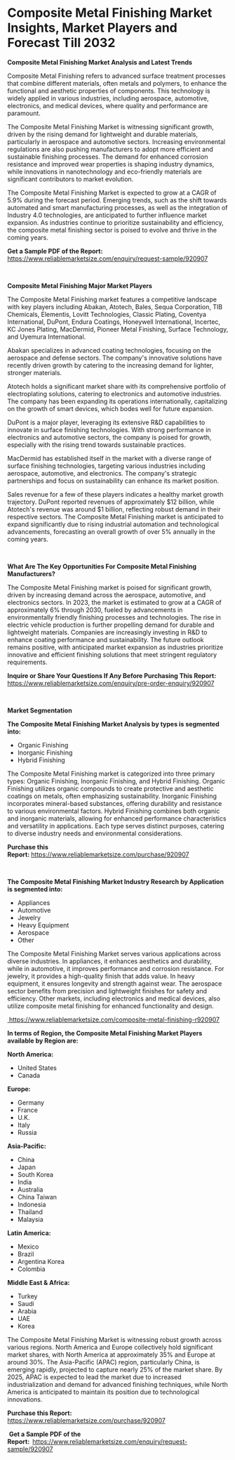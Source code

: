 <p><h1>Composite Metal Finishing Market Insights, Market Players and Forecast Till 2032</h1></p><p><strong>Composite Metal Finishing Market Analysis and Latest Trends</strong></p>
<p><p>Composite Metal Finishing refers to advanced surface treatment processes that combine different materials, often metals and polymers, to enhance the functional and aesthetic properties of components. This technology is widely applied in various industries, including aerospace, automotive, electronics, and medical devices, where quality and performance are paramount.</p><p>The Composite Metal Finishing Market is witnessing significant growth, driven by the rising demand for lightweight and durable materials, particularly in aerospace and automotive sectors. Increasing environmental regulations are also pushing manufacturers to adopt more efficient and sustainable finishing processes. The demand for enhanced corrosion resistance and improved wear properties is shaping industry dynamics, while innovations in nanotechnology and eco-friendly materials are significant contributors to market evolution.</p><p>The Composite Metal Finishing Market is expected to grow at a CAGR of 5.9% during the forecast period. Emerging trends, such as the shift towards automated and smart manufacturing processes, as well as the integration of Industry 4.0 technologies, are anticipated to further influence market expansion. As industries continue to prioritize sustainability and efficiency, the composite metal finishing sector is poised to evolve and thrive in the coming years.</p></p>
<p><strong>Get a Sample PDF of the Report:&nbsp;</strong> <a href="https://www.reliablemarketsize.com/enquiry/request-sample/920907?utm_campaign=3188&utm_medium=2&utm_source=Github&utm_content=ia&utm_term=18042025&utm_id=composite-metal-finishing">https://www.reliablemarketsize.com/enquiry/request-sample/920907</a></p>
<p>&nbsp;</p>
<p><strong>Composite Metal Finishing Major Market Players</strong></p>
<p><p>The Composite Metal Finishing market features a competitive landscape with key players including Abakan, Atotech, Bales, Sequa Corporation, TIB Chemicals, Elementis, Lovitt Technologies, Classic Plating, Coventya International, DuPont, Endura Coatings, Honeywell International, Incertec, KC Jones Plating, MacDermid, Pioneer Metal Finishing, Surface Technology, and Uyemura International. </p><p>Abakan specializes in advanced coating technologies, focusing on the aerospace and defense sectors. The company's innovative solutions have recently driven growth by catering to the increasing demand for lighter, stronger materials. </p><p>Atotech holds a significant market share with its comprehensive portfolio of electroplating solutions, catering to electronics and automotive industries. The company has been expanding its operations internationally, capitalizing on the growth of smart devices, which bodes well for future expansion.</p><p>DuPont is a major player, leveraging its extensive R&D capabilities to innovate in surface finishing technologies. With strong performance in electronics and automotive sectors, the company is poised for growth, especially with the rising trend towards sustainable practices.</p><p>MacDermid has established itself in the market with a diverse range of surface finishing technologies, targeting various industries including aerospace, automotive, and electronics. The company's strategic partnerships and focus on sustainability can enhance its market position.</p><p>Sales revenue for a few of these players indicates a healthy market growth trajectory. DuPont reported revenues of approximately $12 billion, while Atotech's revenue was around $1 billion, reflecting robust demand in their respective sectors. The Composite Metal Finishing market is anticipated to expand significantly due to rising industrial automation and technological advancements, forecasting an overall growth of over 5% annually in the coming years.</p></p>
<p>&nbsp;</p>
<p><strong>What Are The Key Opportunities For Composite Metal Finishing Manufacturers?</strong></p>
<p><p>The Composite Metal Finishing market is poised for significant growth, driven by increasing demand across the aerospace, automotive, and electronics sectors. In 2023, the market is estimated to grow at a CAGR of approximately 6% through 2030, fueled by advancements in environmentally friendly finishing processes and technologies. The rise in electric vehicle production is further propelling demand for durable and lightweight materials. Companies are increasingly investing in R&D to enhance coating performance and sustainability. The future outlook remains positive, with anticipated market expansion as industries prioritize innovative and efficient finishing solutions that meet stringent regulatory requirements.</p></p>
<p><strong>Inquire or Share Your Questions If Any Before Purchasing This Report:</strong> <a href="https://www.reliablemarketsize.com/enquiry/pre-order-enquiry/920907?utm_campaign=3188&utm_medium=2&utm_source=Github&utm_content=ia&utm_term=18042025&utm_id=composite-metal-finishing">https://www.reliablemarketsize.com/enquiry/pre-order-enquiry/920907</a></p>
<p>&nbsp;</p>
<p><strong>Market Segmentation</strong></p>
<p><strong>The Composite Metal Finishing Market Analysis by types is segmented into:</strong></p>
<p><ul><li>Organic Finishing</li><li>Inorganic Finishing</li><li>Hybrid Finishing</li></ul></p>
<p><p>The Composite Metal Finishing market is categorized into three primary types: Organic Finishing, Inorganic Finishing, and Hybrid Finishing. Organic Finishing utilizes organic compounds to create protective and aesthetic coatings on metals, often emphasizing sustainability. Inorganic Finishing incorporates mineral-based substances, offering durability and resistance to various environmental factors. Hybrid Finishing combines both organic and inorganic materials, allowing for enhanced performance characteristics and versatility in applications. Each type serves distinct purposes, catering to diverse industry needs and environmental considerations.</p></p>
<p><strong>Purchase this Report:&nbsp;</strong><a href="https://www.reliablemarketsize.com/purchase/920907?utm_campaign=3188&utm_medium=2&utm_source=Github&utm_content=ia&utm_term=18042025&utm_id=composite-metal-finishing">https://www.reliablemarketsize.com/purchase/920907</a></p>
<p>&nbsp;</p>
<p><strong>The Composite Metal Finishing Market Industry Research by Application is segmented into:</strong></p>
<p><ul><li>Appliances</li><li>Automotive</li><li>Jewelry</li><li>Heavy Equipment</li><li>Aerospace</li><li>Other</li></ul></p>
<p><p>The Composite Metal Finishing Market serves various applications across diverse industries. In appliances, it enhances aesthetics and durability, while in automotive, it improves performance and corrosion resistance. For jewelry, it provides a high-quality finish that adds value. In heavy equipment, it ensures longevity and strength against wear. The aerospace sector benefits from precision and lightweight finishes for safety and efficiency. Other markets, including electronics and medical devices, also utilize composite metal finishing for enhanced functionality and design.</p></p>
<p><a href="https://www.reliablemarketsize.com/composite-metal-finishing-r920907?utm_campaign=3188&utm_medium=2&utm_source=Github&utm_content=ia&utm_term=18042025&utm_id=composite-metal-finishing">&nbsp;https://www.reliablemarketsize.com/composite-metal-finishing-r920907</a></p>
<p><strong>In terms of Region, the Composite Metal Finishing Market Players available by Region are:</strong></p>
<p>
    <p> <strong> North America: </strong>
        <ul>
            <li>United States</li>
            <li>Canada</li>
        </ul>
        </p> 
    <p> <strong> Europe: </strong>
        <ul>
            <li>Germany</li>
            <li>France</li>
            <li>U.K.</li>
            <li>Italy</li>
            <li>Russia</li>
        </ul>
        </p> 
    <p> <strong> Asia-Pacific: </strong>
        <ul>
            <li>China</li>
            <li>Japan</li>
            <li>South Korea</li>
            <li>India</li>
            <li>Australia</li>
            <li>China Taiwan</li>
            <li>Indonesia</li>
            <li>Thailand</li>
            <li>Malaysia</li>
        </ul>
        </p> 
    <p> <strong> Latin America: </strong>
        <ul>
            <li>Mexico</li>
            <li>Brazil</li>
            <li>Argentina Korea</li>
            <li>Colombia</li>
        </ul>
        </p> 
    <p> <strong> Middle East & Africa: </strong>
        <ul>
            <li>Turkey</li>
            <li>Saudi</li>
            <li>Arabia</li>
            <li>UAE</li>
            <li>Korea</li>
        </ul>
    </p>
    </p>
<p><p>The Composite Metal Finishing Market is witnessing robust growth across various regions. North America and Europe collectively hold significant market shares, with North America at approximately 35% and Europe at around 30%. The Asia-Pacific (APAC) region, particularly China, is emerging rapidly, projected to capture nearly 25% of the market share. By 2025, APAC is expected to lead the market due to increased industrialization and demand for advanced finishing techniques, while North America is anticipated to maintain its position due to technological innovations.</p></p>
<p><strong>Purchase this Report: </strong><a href="https://www.reliablemarketsize.com/purchase/920907?utm_campaign=3188&utm_medium=2&utm_source=Github&utm_content=ia&utm_term=18042025&utm_id=composite-metal-finishing">https://www.reliablemarketsize.com/purchase/920907</a></p>
<p>&nbsp;<strong>Get a Sample PDF of the Report:&nbsp;&nbsp;</strong><a href="https://www.reliablemarketsize.com/enquiry/request-sample/920907?utm_campaign=3188&utm_medium=2&utm_source=Github&utm_content=ia&utm_term=18042025&utm_id=composite-metal-finishing">https://www.reliablemarketsize.com/enquiry/request-sample/920907</a></p>
<p><strong></strong></p>
<p><p></p><p></p><p></p></p>
